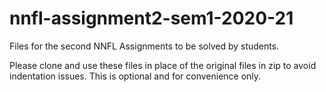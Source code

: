 # nnfl-assignment2-sem1-2020-21
Files for the second NNFL Assignments to be solved by students.

Please clone and use these files in place of the original files in zip to avoid indentation issues.
This is optional and for convenience only.
